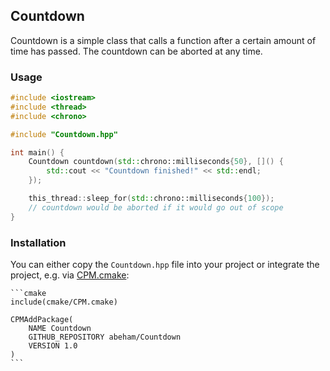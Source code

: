 ## Countdown

Countdown is a simple class that calls a function after a certain amount of time has passed. The countdown can be aborted at any time.

### Usage

```cpp
#include <iostream>
#include <thread>
#include <chrono>

#include "Countdown.hpp"

int main() {
    Countdown countdown(std::chrono::milliseconds{50}, []() {
        std::cout << "Countdown finished!" << std::endl;
    });

    this_thread::sleep_for(std::chrono::milliseconds{100});
    // countdown would be aborted if it would go out of scope
}
```

### Installation

You can either copy the `Countdown.hpp` file into your project or integrate the project, e.g. via [CPM.cmake](https://github.com/cpm-cmake/CPM.cmake):
    
    ```cmake
    include(cmake/CPM.cmake)

    CPMAddPackage(
        NAME Countdown
        GITHUB_REPOSITORY abeham/Countdown
        VERSION 1.0
    )
    ```
